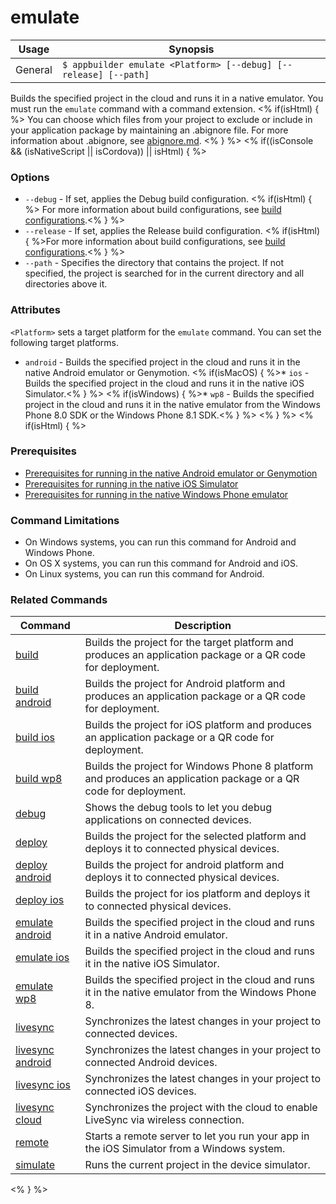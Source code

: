 emulate
==========

Usage | Synopsis
------|-------
General | `$ appbuilder emulate <Platform> [--debug] [--release] [--path]`

Builds the specified project in the cloud and runs it in a native emulator. You must run the `emulate` command with a command extension.
<% if(isHtml) { %>
You can choose which files from your project to exclude or include in your application package by maintaining an .abignore file. For more information about .abignore, see [abignore.md](https://github.com/Icenium/icenium-cli/blob/release/ABIGNORE.md).
<% } %>
<% if((isConsole && (isNativeScript || isCordova)) || isHtml) { %>
### Options
* `--debug` - If set, applies the Debug build configuration. <% if(isHtml) { %> For more information about build configurations, see [build configurations](http://docs.telerik.com/platform/appbuilder/build-configurations/overview).<% } %>
* `--release` - If set, applies the Release build configuration. <% if(isHtml) { %>For more information about build configurations, see [build configurations](http://docs.telerik.com/platform/appbuilder/build-configurations/overview).<% } %>
* `--path` - Specifies the directory that contains the project. If not specified, the project is searched for in the current directory and all directories above it.

### Attributes
`<Platform>` sets a target platform for the `emulate` command. You can set the following target platforms.
* `android` - Builds the specified project in the cloud and runs it in the native Android emulator or Genymotion.
<% if(isMacOS) { %>* `ios` - Builds the specified project in the cloud and runs it in the native iOS Simulator.<% } %> 
<% if(isWindows) { %>* `wp8` - Builds the specified project in the cloud and runs it in the native emulator from the Windows Phone 8.0 SDK or the Windows Phone 8.1 SDK.<% } %> 
<% } %>
<% if(isHtml) { %> 
### Prerequisites

* [Prerequisites for running in the native Android emulator or Genymotion](http://docs.telerik.com/platform/appbuilder/testing-your-app/running-in-emulators/android-emulator#prerequisites)
* [Prerequisites for running in the native iOS Simulator](http://docs.telerik.com/platform/appbuilder/testing-your-app/running-in-emulators/ios-emulator)
* [Prerequisites for running in the native Windows Phone emulator](http://docs.telerik.com/platform/appbuilder/testing-your-app/running-in-emulators/wp8-emulator)

### Command Limitations

* On Windows systems, you can run this command for Android and Windows Phone.
* On OS X systems, you can run this command for Android and iOS.
* On Linux systems, you can run this command for Android.

### Related Commands

Command | Description
----------|----------
[build](build.html) | Builds the project for the target platform and produces an application package or a QR code for deployment.
[build android](build-android.html) | Builds the project for Android platform and produces an application package or a QR code for deployment.
[build ios](build-ios.html) | Builds the project for iOS platform and produces an application package or a QR code for deployment.
[build wp8](build-wp8.html) | Builds the project for Windows Phone 8 platform and produces an application package or a QR code for deployment.
[debug](debug.html) | Shows the debug tools to let you debug applications on connected devices.
[deploy](deploy.html) | Builds the project for the selected platform and deploys it to connected physical devices.
[deploy android](deploy-android.html) | Builds the project for android platform and deploys it to connected physical devices.
[deploy ios](deploy-ios.html) | Builds the project for ios platform and deploys it to connected physical devices.
[emulate android](emulate-android.html) | Builds the specified project in the cloud and runs it in a native Android emulator.
[emulate ios](emulate-ios.html) | Builds the specified project in the cloud and runs it in the native iOS Simulator.
[emulate wp8](emulate-wp8.html) | Builds the specified project in the cloud and runs it in the native emulator from the Windows Phone 8.
[livesync](livesync.html) | Synchronizes the latest changes in your project to connected devices.
[livesync android](livesync-android.html) | Synchronizes the latest changes in your project to connected Android devices.
[livesync ios](livesync-ios.html) | Synchronizes the latest changes in your project to connected iOS devices.
[livesync cloud](livesync-cloud.html) | Synchronizes the project with the cloud to enable LiveSync via wireless connection.
[remote](remote.html) | Starts a remote server to let you run your app in the iOS Simulator from a Windows system.
[simulate](simulate.html) | Runs the current project in the device simulator.
<% } %>
